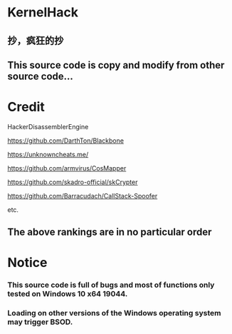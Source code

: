 # KernelHack
## 抄，疯狂的抄
## This source code is copy and modify from other source code...


# Credit
HackerDisassemblerEngine

https://github.com/DarthTon/Blackbone

https://unknowncheats.me/

https://github.com/armvirus/CosMapper

https://github.com/skadro-official/skCrypter

https://github.com/Barracudach/CallStack-Spoofer

etc.

## The above rankings are in no particular order


# Notice
### This source code is full of bugs and most of functions only tested on Windows 10 x64 19044.
### Loading on other versions of the Windows operating system may trigger BSOD.
